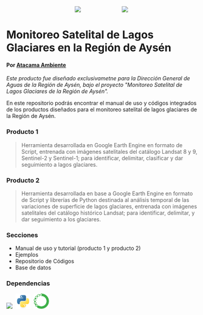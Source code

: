 <div id="header" align="center">
   <img src="https://user-images.githubusercontent.com/97610610/203412070-8d94116c-025f-4f43-8388-d20c19e736b0.jpg" height="120" hspace="50"/>&nbsp;
   <img src="https://user-images.githubusercontent.com/97610610/203411575-242eb74e-691e-4925-a9d7-cb59b799d603.png" height="100" hspace="50"/>&nbsp; 
    </div>

# Monitoreo Satelital de Lagos Glaciares en la Región de Aysén
#### Por <a href='https://www.atacamamb.com/'>Atacama Ambiente</a>
*Este producto fue diseñado exclusivametne para la Dirección General de Aguas de la Región de Aysén, bajo el proyecto "Monitoreo Satelital de Lagos Glaciares de la Región de Aysén".* 

En este repositorio podrás encontrar el manual de uso y códigos integrados de los productos diseñados para el monitoreo satelital de lagos glaciares de la Región de Aysén. 

### Producto 1
> Herramienta desarrollada en Google Earth Engine en formato de Script, entrenada con imágenes satelitales del catálogo Landsat 8 y 9, Sentinel-2 y Sentinel-1; para identificar, delimitar, clasificar y dar seguimiento a lagos glaciares. 

### Producto 2
> Herramienta desarrollada en base a Google Earth Engine en formato de Script y librerías de Python destinada al análisis temporal de las variaciones de superficie de lagos glaciares, entrenada con imágenes satelitales del catálogo histórico Landsat; para identificar, delimitar, y dar seguimiento a los glaciares.



### Secciones
- Manual de uso y tutorial (producto 1 y producto 2)
- Ejemplos
- Repositorio de Códigos
- Base de datos

### Dependencias

<div id="header">
  
</div>

<div>
<img src="https://user-images.githubusercontent.com/97610610/203406899-bd2e8e91-fc6c-40f8-9f71-a8c5a545ad92.png" width="40"/>&nbsp;
<img src="https://github.com/devicons/devicon/blob/master/icons/python/python-original.svg" title="Python" alt="Python" width="40" height="40"/>&nbsp;  
<img src="https://github.com/devicons/devicon/blob/master/icons/anaconda/anaconda-original.svg" title="anaconda" alt="anaconda" width="40" height="40"/>&nbsp;
</div>

